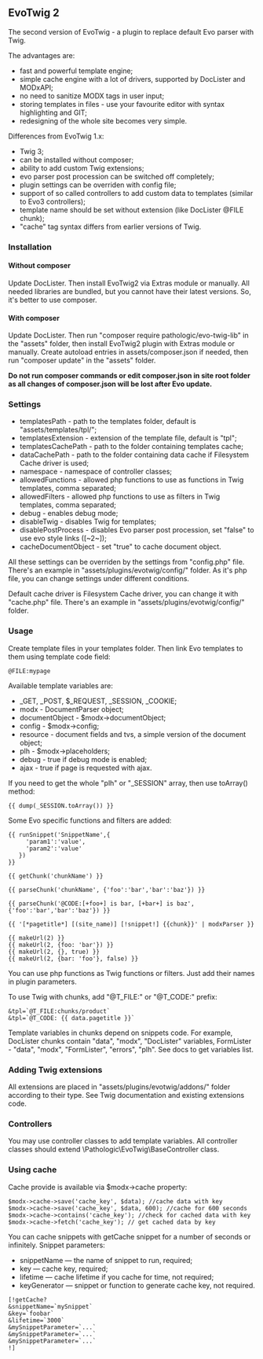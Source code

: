 ## EvoTwig 2

The second version of EvoTwig - a plugin to replace default Evo parser with Twig.

The advantages are:
* fast and powerful template engine;
* simple cache engine with a lot of drivers, supported by DocLister and MODxAPI;
* no need to sanitize MODX tags in user input;
* storing templates in files - use your favourite editor with syntax highlighting and GIT;
* redesigning of the whole site becomes very simple.

Differences from EvoTwig 1.x:
* Twig 3;
* can be installed without composer;
* ability to add custom Twig extensions;
* evo parser post procession can be switched off completely;
* plugin settings can be overriden with config file;
* support of so called controllers to add custom data to templates (similar to Evo3 controllers);
* template name should be set without extension (like DocLister @FILE chunk);
* "cache" tag syntax differs from earlier versions of Twig.

### Installation
#### Without composer
Update DocLister. Then install EvoTwig2 via Extras module or manually. All needed libraries are bundled, but you cannot have their latest versions. So, it's better to use composer. 

#### With composer
Update DocLister. Then run "composer require pathologic/evo-twig-lib" in the "assets" folder, then install EvoTwig2 plugin with Extras module or manually.
Create autoload entries in assets/composer.json if needed, then run "composer update" in the "assets" folder.

**Do not run composer commands or edit composer.json in site root folder as all changes of composer.json will be lost after Evo update.** 

### Settings
* templatesPath - path to the templates folder, default is "assets/templates/tpl/";
* templatesExtension - extension of the template file, default is "tpl";
* templatesCachePath - path to the folder containing templates cache;
* dataCachePath - path to the folder containing data cache if Filesystem Cache driver is used;
* namespace - namespace of controller classes;
* allowedFunctions - allowed php functions to use as functions in Twig templates, comma separated;
* allowedFilters - allowed php functions to use as filters in Twig templates, comma separated;
* debug - enables debug mode;
* disableTwig - disables Twig for templates;
* disablePostProcess - disables Evo parser post procession, set "false" to use evo style links ([~2~]); 
* cacheDocumentObject - set "true" to cache document object. 

All these settings can be overriden by the settings from "config.php" file. There's an example in "assets/plugins/evotwig/config/" folder. As it's php file, you can change settings under different conditions.

Default cache driver is Filesystem Cache driver, you can change it with "cache.php" file. There's an example in "assets/plugins/evotwig/config/" folder. 

### Usage
Create template files in your templates folder. Then link Evo templates to them using template code field:
```
@FILE:mypage
```

Available template variables are:
* _GET, _POST, $_REQUEST, _SESSION, _COOKIE;
* modx - DocumentParser object;
* documentObject - $modx->documentObject;
* config - $modx->config;
* resource - document fields and tvs, a simple version of the document object;
* plh - $modx->placeholders;
* debug - true if debug mode is enabled;
* ajax - true if page is requested with ajax.

If you need to get the whole "plh" or "_SESSION" array, then use toArray() method:
```
{{ dump(_SESSION.toArray()) }}
```

Some Evo specific functions and filters are added:
```
{{ runSnippet('SnippetName',{
     'param1':'value',
     'param2':'value'
   })
}}

{{ getChunk('chunkName') }}

{{ parseChunk('chunkName', {'foo':'bar','bar':'baz'}) }}

{{ parseChunk('@CODE:[+foo+] is bar, [+bar+] is baz', {'foo':'bar','bar':'baz'}) }}

{{ '[*pagetitle*] [(site_name)] [!snippet!] {{chunk}}' | modxParser }}

{{ makeUrl(2) }}
{{ makeUrl(2, {foo: 'bar'}) }}
{{ makeUrl(2, {}, true) }}
{{ makeUrl(2, {bar: 'foo'}, false) }}
```

You can use php functions as Twig functions or filters. Just add their names in plugin parameters.

To use Twig with chunks, add "@T_FILE:" or "@T_CODE:" prefix:
```
&tpl=`@T_FILE:chunks/product`
&tpl=`@T_CODE: {{ data.pagetitle }}`
```

Template variables in chunks depend on snippets code. For example, DocLister chunks contain "data", "modx", "DocLister" variables, FormLister - "data", "modx", "FormLister", "errors", "plh". See docs to get variables list.

### Adding Twig extensions
All extensions are placed in "assets/plugins/evotwig/addons/" folder according to their type. See Twig documentation and existing extensions code.

### Controllers
You may use controller classes to add template variables. All controller classes should extend \Pathologic\EvoTwig\BaseController class.

### Using cache
Cache provide is available via $modx->cache property:
```
$modx->cache->save('cache_key', $data); //cache data with key
$modx->cache->save('cache_key', $data, 600); //cache for 600 seconds
$modx->cache->contains('cache_key'); //check for cached data with key
$modx->cache->fetch('cache_key'); // get cached data by key
```

You can cache snippets with getCache snippet for a number of seconds or infinitely. Snippet parameters:
* snippetName — the name of snippet to run, required;
* key — cache key, required;
* lifetime — cache lifetime if you cache for time, not required;
* keyGenerator — snippet or function to generate cache key, not required.

```
[!getCache?
&snippetName=`mySnippet`
&key=`foobar`
&lifetime=`3000`
&mySnippetParameter=`...`
&mySnippetParameter=`...`
&mySnippetParameter=`...`
!]
```